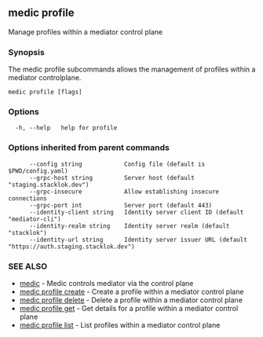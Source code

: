## medic profile

Manage profiles within a mediator control plane

### Synopsis

The medic profile subcommands allows the management of profiles within
a mediator controlplane.

```
medic profile [flags]
```

### Options

```
  -h, --help   help for profile
```

### Options inherited from parent commands

```
      --config string            Config file (default is $PWD/config.yaml)
      --grpc-host string         Server host (default "staging.stacklok.dev")
      --grpc-insecure            Allow establishing insecure connections
      --grpc-port int            Server port (default 443)
      --identity-client string   Identity server client ID (default "mediator-cli")
      --identity-realm string    Identity server realm (default "stacklok")
      --identity-url string      Identity server issuer URL (default "https://auth.staging.stacklok.dev")
```

### SEE ALSO

* [medic](medic.md)	 - Medic controls mediator via the control plane
* [medic profile create](medic_profile_create.md)	 - Create a profile within a mediator control plane
* [medic profile delete](medic_profile_delete.md)	 - Delete a profile within a mediator control plane
* [medic profile get](medic_profile_get.md)	 - Get details for a profile within a mediator control plane
* [medic profile list](medic_profile_list.md)	 - List profiles within a mediator control plane

